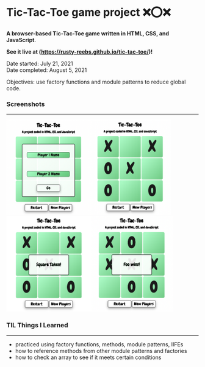 # Tic-Tac-Toe game project ❌⭕️❌

**A browser-based Tic-Tac-Toe game written in HTML, CSS, and JavaScript**.

**See it live at (https://rusty-reebs.github.io/tic-tac-toe/)!**

Date started: July 21, 2021  
Date completed: August 5, 2021

Objectives: use factory functions and module patterns to reduce global code.

### Screenshots
-----

<img src="/screenshots/Screen%20Shot%202021-08-05%20at%2010.43.47.png" height="250px"><img src="/screenshots/Screen%20Shot%202021-08-05%20at%2010.45.15.png" height="250px">  
<img src="/screenshots/Screen%20Shot%202021-08-05%20at%2010.47.17.png" height="250px"><img src="/screenshots/Screen%20Shot%202021-08-05%20at%2010.50.07.png" height="250px">

### TIL Things I Learned
-----

- practiced using factory functions, methods, module patterns, IIFEs
- how to reference methods from other module patterns and factories
- how to check an array to see if it meets certain conditions